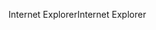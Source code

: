 <span data-ttu-id="db398-101">Internet Explorer</span><span class="sxs-lookup"><span data-stu-id="db398-101">Internet Explorer</span></span>